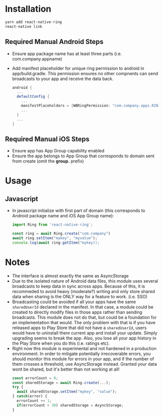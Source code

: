 # Installation
```bash
yarn add react-native-ring
react-native link
```

## Required Manual Android Steps
- Ensure app package name has at least three parts (i.e. com.company.appname)
- Add manifest placeholder for unique ring permission to android in app/build.gradle.
  This permission ensures no other compnents can send broadcasts to your app and receive
  the data back.

  ```gradle
  android {
    ...
    defaultConfig {
      ...
      manifestPlaceholders = [WBRingPermission: "com.company.apps.RING_PERMISSION"]
      ...
    }
    ...
  }
  ```

## Required Manual iOS Steps
- Ensure app has App Group capability enabled
- Ensure the app belongs to App Group that corresponds to domain sent from create (omit the **group.** prefix)

# Usage
## Javascript
- In javascript initialize with first part of domain (this corresponds to Android package name and iOS App Group name):

  ```javascript
  import Ring from 'react-native-ring';

  const ring = await Ring.create("com.company")
  await ring.setItem("mykey", "myvalue");
  console.log(await ring.getItem("mykey));

  ```

# Notes
- The interface is almost exactly the same as AsyncStorage
- Due to the isolated nature of Android data files, this module
  uses several broadcasts to keep data in sync across apps.  Because
  of this, it is recommeded to avoid heavy (moderate?) writing and only
  store shared data when sharing is the ONLY way for a feature to work. (i.e. SSO)
- Broadcasting could be avoided if all your apps have the same `sharedUserId` declared
  in the manifest.  In that case, a module could be created to directly modify files in
  those apps rather than sending broadcasts.  This module does not do that, but could be
  a foundation for an implementation that would.  The only problem with that is if you have
  released apps to Play Store that did not have a `sharedUserId`, users would have to uninstall there current app and install your update.  Simply upgrading seems to break the app.  Also, you lose all your app history in the Play Store when you do this (i.e. ratings etc).
- Right now this module is experimental and not hardened in a production environment.
  In order to mitigate potentially irrecoverable errors, you should monitor this module
  for errors in your app, and if the number of them crosses a threshold, use AsyncStorage
  instead.  Granted your data wont be shared, but it's better than not working at all!
  ```javascript
  const errorCount = 0;
  const sharedStorage = await Ring.create(...);
  try {
    await sharedStorage.setItem("mykey", "value");
  } catch(error) {
    errorCount += 1;
    if(errorCount > 30) sharedStorage = AsyncStorage;
  }
  ```
